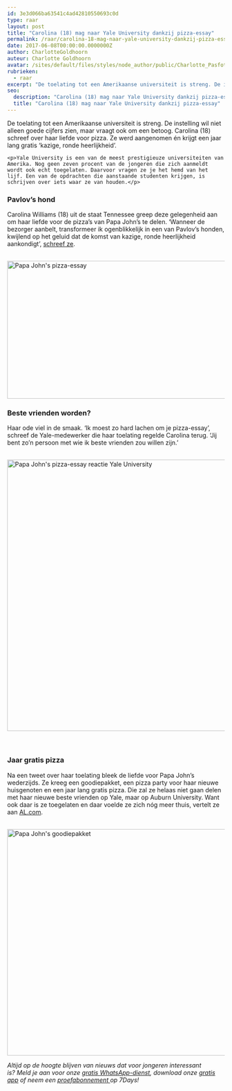 ```yaml
---
id: 3e3d066ba63541c4ad42810550693c0d
type: raar
layout: post
title: "Carolina (18) mag naar Yale University dankzij pizza-essay"
permalink: /raar/carolina-18-mag-naar-yale-university-dankzij-pizza-essay/
date: 2017-06-08T00:00:00.0000000Z
author: CharlotteGoldhoorn
auteur: Charlotte Goldhoorn
avatar: /sites/default/files/styles/node_author/public/Charlotte_PasfotoDSC01555%20EXTRA.jpg?itok=Uh1_j08g
rubrieken:
  - raar
excerpt: "De toelating tot een Amerikaanse universiteit is streng. De instelling wil niet alleen goede cijfers zien, maar vraagt ook om een betoog. Carolina (18) schreef over haar liefde voor pizza. Ze werd aangenomen én krijgt een jaar lang gratis ‘kazige, ronde heerlijkheid’.  "
seo:
  description: "Carolina (18) mag naar Yale University dankzij pizza-essay"
  title: "Carolina (18) mag naar Yale University dankzij pizza-essay"
---
```

De toelating tot een Amerikaanse universiteit is streng. De instelling wil niet alleen goede cijfers zien, maar vraagt ook om een betoog. Carolina (18) schreef over haar liefde voor pizza. Ze werd aangenomen én krijgt een jaar lang gratis ‘kazige, ronde heerlijkheid’.  

    <p>Yale University is een van de meest prestigieuze universiteiten van Amerika. Nog geen zeven procent van de jongeren die zich aanmeldt wordt ook echt toegelaten. Daarvoor vragen ze je het hemd van het lijf. Een van de opdrachten die aanstaande studenten krijgen, is schrijven over iets waar ze van houden.</p>
<h3>Pavlov’s hond</h3>
<p>Carolina Williams (18) uit de staat Tennessee greep deze gelegenheid aan om haar liefde voor de pizza’s van Papa John’s te delen. ‘Wanneer de bezorger aanbelt, transformeer ik ogenblikkelijk in een van Pavlov’s honden, kwijlend op het geluid dat de komst van kazige, ronde heerlijkheid aankondigt’, <a href="https://twitter.com/justcarolina22" target="_blank">schreef ze</a>.<br><br><div class="media media-element-container media-default"><div id="file-417745" class="file file-image file-image-jpeg">

        
  
  <div class="content">
    <img alt="Papa John&#039;s pizza-essay" title="Foto Twitter" height="319" width="535" class="media-element file-default" data-delta="1" src="/sites/default/files/Papa%20John%27s%20pizza-essay.JPG">  </div>

  
</div>
</div>
<h3>Beste vrienden worden?</h3>
<p>Haar ode viel in de smaak. ‘Ik moest zo hard lachen om je pizza-essay’, schreef de Yale-medewerker die haar toelating regelde Carolina terug. ‘Jij bent zo’n persoon met wie ik beste vrienden zou willen zijn.’<br><br><div class="media media-element-container media-default"><div id="file-417746" class="file file-image file-image-jpeg">

        
  
  <div class="content">
    <img alt="Papa John&#039;s pizza-essay reactie Yale University" title="Foto Twitter" height="628" width="667" class="media-element file-default" data-delta="1" src="/sites/default/files/Papa%20John%27s%20pizza-essay%20reactie%20Yale%20University.JPG">  </div>

  
</div>
</div><br> 
<h3>Jaar gratis pizza</h3>
<p>Na een tweet over haar toelating bleek de liefde voor Papa John’s wederzijds. Ze kreeg een goodiepakket, een pizza party voor haar nieuwe huisgenoten en een jaar lang gratis pizza. Die zal ze helaas niet gaan delen met haar nieuwe beste vrienden op Yale, maar op Auburn University. Want ook daar is ze toegelaten en daar voelde ze zich nóg meer thuis, vertelt ze aan <a href="http://www.al.com/living/index.ssf/2017/05/pizza-loving_teen_whose_papa_j.html" target="_blank">AL.com</a>.<br> </p>
<p><div class="media media-element-container media-default"><div id="file-417739" class="file file-image file-image-jpeg">

        
  
  <div class="content">
    <img alt="Papa John&#039;s goodiepakket" title="Foto Twitter" height="524" width="567" class="media-element file-default" data-delta="1" src="/sites/default/files/Papa%20John%27s%20goodiepakket.JPG">  </div>

  
</div>
</div>
<p><em>Altijd op de hoogte blijven van nieuws dat voor jongeren interessant is? Meld je aan voor onze </em><a href="/whatsapp"><em>gratis WhatsApp-dienst</em></a><em>, download onze </em><a href="/app"><em>gratis app</em></a><em> of neem een </em><a href="https://abonneren.sevendays.nl/abonneren/abonnementen/ae/artikel"><em>proefabonnement </em></a><em>op 7Days!</em></p>  
